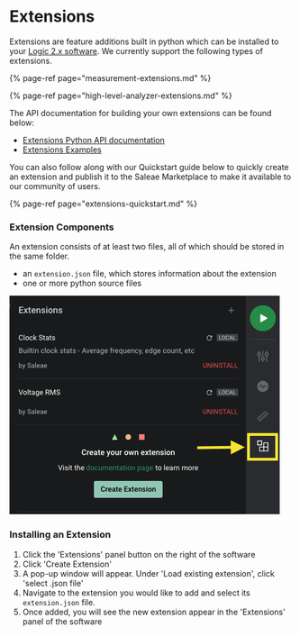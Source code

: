 # Extensions

Extensions are feature additions built in python which can be installed to your [Logic 2.x software](https://ideas.saleae.com/f/changelog/). We currently support the following types of extensions.

{% page-ref page="measurement-extensions.md" %}

{% page-ref page="high-level-analyzer-extensions.md" %}

The API documentation for building your own extensions can be found below:

* [Extensions Python API documentation](https://github.com/saleae/logic2-extensions)
* [Extensions Examples](https://github.com/saleae/logic2-extensions-examples)

You can also follow along with our Quickstart guide below to quickly create an extension and publish it to the Saleae Marketplace to make it available to our community of users.

{% page-ref page="extensions-quickstart.md" %}

### Extension Components

An extension consists of at least two files, all of which should be stored in the same folder.

* an `extension.json` file, which stores information about the extension
* one or more python source files

![The Extensions panel button](../.gitbook/assets/screen-shot-2020-05-21-at-3.50.11-pm.png)

### Installing an Extension

1. Click the 'Extensions' panel button on the right of the software
2. Click 'Create Extension'
3. A pop-up window will appear. Under 'Load existing extension', click 'select .json file'
4. Navigate to the extension you would like to add and select its `extension.json` file.
5. Once added, you will see the new extension appear in the 'Extensions' panel of the software







